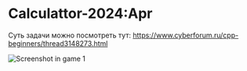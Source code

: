 # Calculattor-2024:Apr

Суть задачи можно посмотреть тут:
https://www.cyberforum.ru/cpp-beginners/thread3148273.html
 
  ![Screenshot in game 1](..\..\..\scrshorts\vsvolga.jpg.jpg)